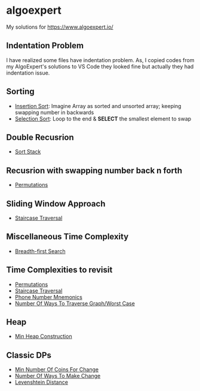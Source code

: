 # algoexpert
My solutions for https://www.algoexpert.io/

## Indentation Problem
I have realized some files have indentation problem. As, I copied codes from my AlgoExpert's solutions to VS Code they looked fine but actually they had indentation issue.

## Sorting
- [Insertion Sort](Easy/Insertion%20Sort/sol.py): Imagine Array as sorted and unsorted array; keeping swapping number in backwards
- [Selection Sort](Easy/Selection%20Sort/sol.py): Loop to the end & **SELECT** the smallest element to swap

## Double Recusrion
- [Sort Stack](Medium/Sort%20Stack/sol.py)

## Recusrion with swapping number back n forth
- [Permutations](Medium/Permutations/sol.py)

## Sliding Window Approach
- [Staircase Traversal](Medium/Staircase%20Traversal/sol.py)

## Miscellaneous Time Complexity
- [Breadth-first Search](Medium/Breadth-first%20Search/sol.py)

## Time Complexities to revisit
- [Permutations](Medium/Permutations/sol.py)
- [Staircase Traversal](Medium/Staircase%20Traversal/sol.py)
- [Phone Number Mnemonics](Medium/Phone%20Number%20Mnemonics/sol.py)
- [Number Of Ways To Traverse Graph/Worst Case](Medium/Number%20Of%20Ways%20To%20Traverse%20Graph/sol.py)

## Heap
- [Min Heap Construction](Medium/Min%20Heap%20Construction/sol.py)

## Classic DPs
- [Min Number Of Coins For Change](Medium/Min%20Number%20Of%20Coins%20For%20Change/sol.py)
- [Number Of Ways To Make Change](Medium/Number%20Of%20Ways%20To%20Make%20Change/sol.py)
- [Levenshtein Distance](Medium/Levenshtein%20Distance/sol.py)